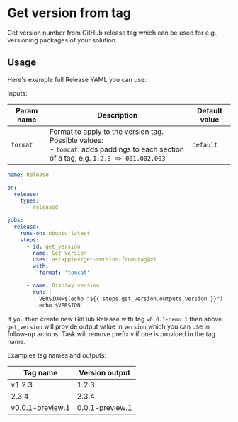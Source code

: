# Get version from tag

Get version number from GitHub release tag which can
be used for e.g., versioning packages of your solution.

## Usage

Here's example full Release YAML you can use:

Inputs:

| Param name | Description                                                                                                                                  | Default value |
|------------|----------------------------------------------------------------------------------------------------------------------------------------------|---------------|
| `format`   | Format to apply to the version tag.<br/>Possible values:<br/>- `tomcat`: adds paddings to each section of a tag, e.g. `1.2.3 => 001.002.003` | `default`     |

```yml
name: Release

on:
  release:
    types:
      - released

jobs:
  release:
    runs-on: ubuntu-latest
    steps:
      - id: get_version
        name: Get version
        uses: astappiev/get-version-from-tag@v1
        with:
          format: 'tomcat'

      - name: Display version
        run: |
          VERSION=$(echo "${{ steps.get_version.outputs.version }}")
          echo $VERSION
```

If you then create new GitHub Release with tag `v0.0.1-demo.1`
then above `get_version` will provide output value in `version`
which you can use in follow-up actions. Task will remove prefix `v`
if one is provided in the tag name.

Examples tag names and outputs:

| Tag name         | Version output  |
|------------------|-----------------|
| v1.2.3           | 1.2.3           |
| 2.3.4            | 2.3.4           |
| v0.0.1-preview.1 | 0.0.1-preview.1 |
